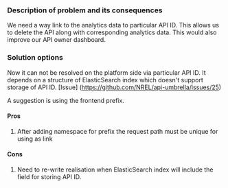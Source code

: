 ### Description of problem and its consequences
We need a way link to the analytics data to particular API ID. This allows us to delete the API along with corresponding analytics data. This would also improve our API owner dashboard.

### Solution options
Now it can not be resolved on the platform side via particular API ID. It depends on a structure of ElasticSearch index which doesn't support storage of API ID. [Issue] (https://github.com/NREL/api-umbrella/issues/25)

A suggestion is using the frontend prefix.

#### Pros
1.  After adding namespace for prefix the request path must be unique for using as link

#### Cons
1. Need to re-write realisation when ElasticSearch index will include the field for storing API ID.